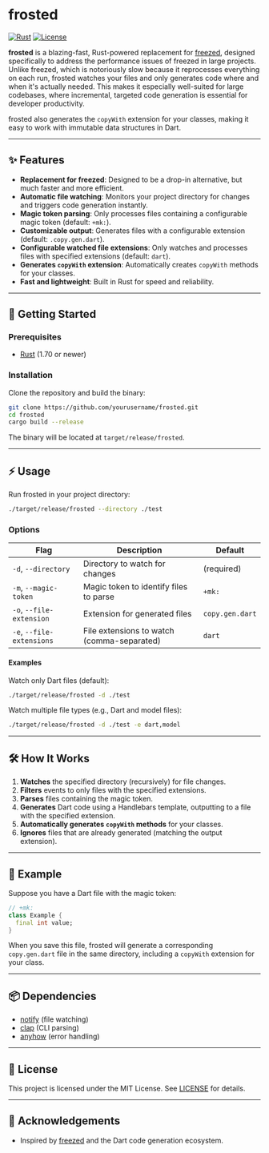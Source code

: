 # frosted

[![Rust](https://img.shields.io/badge/Rust-1.70%2B-blue?logo=rust)](https://www.rust-lang.org/) [![License](https://img.shields.io/badge/license-MIT-green)](./LICENSE)

**frosted** is a blazing-fast, Rust-powered replacement for [freezed](https://pub.dev/packages/freezed), designed specifically to address the performance issues of freezed in large projects. Unlike freezed, which is notoriously slow because it reprocesses everything on each run, frosted watches your files and only generates code where and when it's actually needed. This makes it especially well-suited for large codebases, where incremental, targeted code generation is essential for developer productivity.

frosted also generates the `copyWith` extension for your classes, making it easy to work with immutable data structures in Dart.

---

## ✨ Features

- **Replacement for freezed**: Designed to be a drop-in alternative, but much faster and more efficient.
- **Automatic file watching**: Monitors your project directory for changes and triggers code generation instantly.
- **Magic token parsing**: Only processes files containing a configurable magic token (default: `+mk:`).
- **Customizable output**: Generates files with a configurable extension (default: `.copy.gen.dart`).
- **Configurable watched file extensions**: Only watches and processes files with specified extensions (default: `dart`).
- **Generates `copyWith` extension**: Automatically creates `copyWith` methods for your classes.
- **Fast and lightweight**: Built in Rust for speed and reliability.

---

## 🚀 Getting Started

### Prerequisites

- [Rust](https://www.rust-lang.org/tools/install) (1.70 or newer)

### Installation

Clone the repository and build the binary:

```sh
git clone https://github.com/yourusername/frosted.git
cd frosted
cargo build --release
```

The binary will be located at `target/release/frosted`.

---

## ⚡ Usage

Run frosted in your project directory:

```sh
./target/release/frosted --directory ./test
```

### Options

| Flag         | Description                                      | Default            |
|--------------|--------------------------------------------------|--------------------|
| `-d`, `--directory` | Directory to watch for changes                | (required)         |
| `-m`, `--magic-token` | Magic token to identify files to parse        | `+mk:`             |
| `-o`, `--file-extension` | Extension for generated files               | `copy.gen.dart`    |
| `-e`, `--file-extensions` | File extensions to watch (comma-separated)  | `dart`             |

#### Examples

Watch only Dart files (default):

```sh
./target/release/frosted -d ./test
```

Watch multiple file types (e.g., Dart and model files):

```sh
./target/release/frosted -d ./test -e dart,model
```

---

## 🛠️ How It Works

1. **Watches** the specified directory (recursively) for file changes.
2. **Filters** events to only files with the specified extensions.
3. **Parses** files containing the magic token.
4. **Generates** Dart code using a Handlebars template, outputting to a file with the specified extension.
5. **Automatically generates `copyWith` methods** for your classes.
6. **Ignores** files that are already generated (matching the output extension).

---

## 📝 Example

Suppose you have a Dart file with the magic token:

```dart
// +mk:
class Example {
  final int value;
}
```

When you save this file, frosted will generate a corresponding `copy.gen.dart` file in the same directory, including a `copyWith` extension for your class.

---

## 📦 Dependencies

- [notify](https://crates.io/crates/notify) (file watching)
- [clap](https://crates.io/crates/clap) (CLI parsing)
- [anyhow](https://crates.io/crates/anyhow) (error handling)

---

## 📄 License

This project is licensed under the MIT License. See [LICENSE](./LICENSE) for details.

---

## 🙏 Acknowledgements

- Inspired by [freezed](https://pub.dev/packages/freezed) and the Dart code generation ecosystem.
